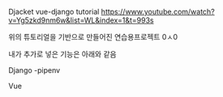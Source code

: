 Djacket vue-django tutorial https://www.youtube.com/watch?v=Yg5zkd9nm6w&list=WL&index=1&t=993s

위의 튜토리얼을 기반으로 만들어진  연습용프로젝트 0ㅅ0

내가 추가로 넣은 기능은 아래와  같음

Django
-pipenv

Vue
